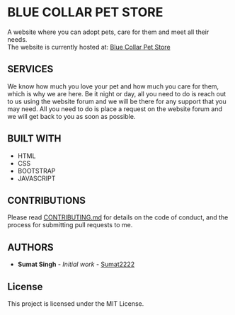 # BLUE COLLAR PET STORE
A website where you can adopt pets, care for  them and meet all their needs. \
The website is currently hosted at: [Blue Collar Pet Store](http://bit.ly/bluecollarpetstore)


## SERVICES
We know how much you love your pet and how much you care for them, which is why we are here. Be it night or day, all you need to do is reach out to us using the website forum and we will be there for any support that you may need. 
All you need to do is place a request on the website forum and we will get back to you as soon as possible. 

## BUILT WITH
* HTML
* CSS
* BOOTSTRAP
* JAVASCRIPT

## CONTRIBUTIONS

Please read [CONTRIBUTING.md](https://github.com/Sumat2222/Blue-Collar-Pet-Store/blob/master/CONTRIBUTING.md) for details on the code of conduct, and the process for submitting pull requests to me.

## AUTHORS

* **Sumat Singh** - *Initial work* - [Sumat2222](https://github.com/Sumat2222)

## License

This project is licensed under the MIT License.
